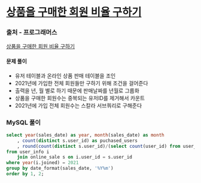 # [상품을 구매한 회원 비율 구하기](https://school.programmers.co.kr/learn/courses/30/lessons/131534)

### 출처 - 프로그래머스
[상품을 구매한 회원 비율 구하기](https://school.programmers.co.kr/learn/courses/30/lessons/131534)

#### 문제 풀이
* 유저 테이블과 온라인 상품 판매 테이블을 조인
* 2021년에 가입한 전체 회원들만 구하기 위해 조건을 걸어준다
* 출력을 년, 월 별로 하기 때문에 판매날짜를 년월로 그룹화
* 상품을 구매한 회원수는 중복되는 유저ID를 제거해서 카운트
* 2021년에 가입 전체 회원수는 스칼라 서브쿼리로 구해준다

### MySQL 풀이
```sql
select year(sales_date) as year, month(sales_date) as month
    , count(distinct s.user_id) as puchased_users
    , round(count(distinct s.user_id)/(select count(user_id) from user_info where year(joined) = 2021), 1) as puchased_ratio
from user_info i
    join online_sale s on i.user_id = s.user_id
where year(i.joined) = 2021
group by date_format(sales_date, '%Y%m')
order by 1, 2;
```
